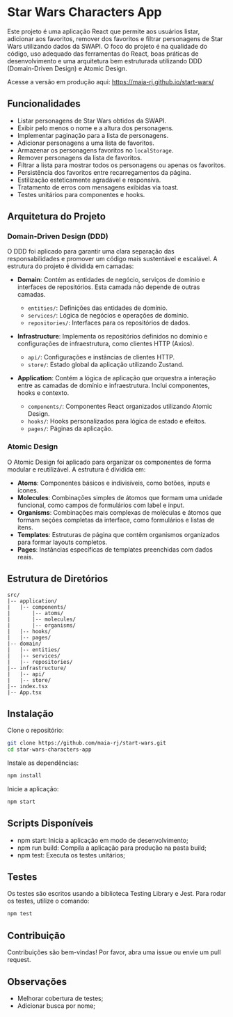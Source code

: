 # Star Wars Characters App

Este projeto é uma aplicação React que permite aos usuários listar, adicionar aos favoritos, remover dos favoritos e filtrar personagens de Star Wars utilizando dados da SWAPI. O foco do projeto é na qualidade do código, uso adequado das ferramentas do React, boas práticas de desenvolvimento e uma arquitetura bem estruturada utilizando DDD (Domain-Driven Design) e Atomic Design.

Acesse a versão em produção aqui: https://maia-rj.github.io/start-wars/

## Funcionalidades

- Listar personagens de Star Wars obtidos da SWAPI.
- Exibir pelo menos o nome e a altura dos personagens.
- Implementar paginação para a lista de personagens.
- Adicionar personagens a uma lista de favoritos.
- Armazenar os personagens favoritos no `localStorage`.
- Remover personagens da lista de favoritos.
- Filtrar a lista para mostrar todos os personagens ou apenas os favoritos.
- Persistência dos favoritos entre recarregamentos da página.
- Estilização esteticamente agradável e responsiva.
- Tratamento de erros com mensagens exibidas via toast.
- Testes unitários para componentes e hooks.

## Arquitetura do Projeto

### Domain-Driven Design (DDD)

O DDD foi aplicado para garantir uma clara separação das responsabilidades e promover um código mais sustentável e escalável. A estrutura do projeto é dividida em camadas:

- **Domain**: Contém as entidades de negócio, serviços de domínio e interfaces de repositórios. Esta camada não depende de outras camadas.
  - `entities/`: Definições das entidades de domínio.
  - `services/`: Lógica de negócios e operações de domínio.
  - `repositories/`: Interfaces para os repositórios de dados.

- **Infrastructure**: Implementa os repositórios definidos no domínio e configurações de infraestrutura, como clientes HTTP (Axios).
  - `api/`: Configurações e instâncias de clientes HTTP.
  - `store/`: Estado global da aplicação utilizando Zustand.

- **Application**: Contém a lógica de aplicação que orquestra a interação entre as camadas de domínio e infraestrutura. Inclui componentes, hooks e contexto.
  - `components/`: Componentes React organizados utilizando Atomic Design.
  - `hooks/`: Hooks personalizados para lógica de estado e efeitos.
  - `pages/`: Páginas da aplicação.

### Atomic Design

O Atomic Design foi aplicado para organizar os componentes de forma modular e reutilizável. A estrutura é dividida em:

- **Atoms**: Componentes básicos e indivisíveis, como botões, inputs e ícones.
- **Molecules**: Combinações simples de átomos que formam uma unidade funcional, como campos de formulários com label e input.
- **Organisms**: Combinações mais complexas de moléculas e átomos que formam seções completas da interface, como formulários e listas de itens.
- **Templates**: Estruturas de página que contêm organismos organizados para formar layouts completos.
- **Pages**: Instâncias específicas de templates preenchidas com dados reais.

## Estrutura de Diretórios

```plaintext
src/
|-- application/
|   |-- components/
|       |-- atoms/
|       |-- molecules/
|       |-- organisms/
|   |-- hooks/
|   |-- pages/
|-- domain/
|   |-- entities/
|   |-- services/
|   |-- repositories/
|-- infrastructure/
|   |-- api/
|   |-- store/
|-- index.tsx
|-- App.tsx
```

## Instalação

Clone o repositório:

```bash
git clone https://github.com/maia-rj/start-wars.git
cd star-wars-characters-app
````

Instale as dependências:
```bash
npm install
````
Inicie a aplicação:

```bash
npm start
```

## Scripts Disponíveis

- npm start: Inicia a aplicação em modo de desenvolvimento;
- npm run build: Compila a aplicação para produção na pasta build;
- npm test: Executa os testes unitários;

## Testes
Os testes são escritos usando a biblioteca Testing Library e Jest. Para rodar os testes, utilize o comando:
```bash
npm test
```
## Contribuição
Contribuições são bem-vindas! Por favor, abra uma issue ou envie um pull request.

## Observações
- Melhorar cobertura de testes;
- Adicionar busca por nome;

